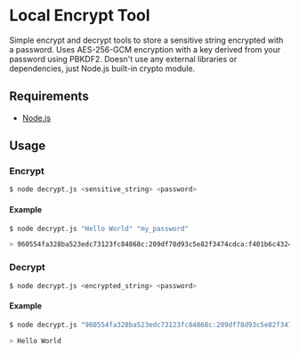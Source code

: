 # Local Encrypt Tool

Simple encrypt and decrypt tools to store a sensitive string encrypted with a password. Uses AES-256-GCM encryption with a key derived from your password using PBKDF2.
Doesn't use any external libraries or dependencies, just Node.js built-in crypto module.

## Requirements

- [Node.js](https://nodejs.org/en/)

## Usage

### Encrypt

```bash
$ node decrypt.js <sensitive_string> <password>
```

#### Example

```bash
$ node decrypt.js "Hello World" "my_password"

> 960554fa328ba523edc73123fc84868c:209df78d93c5e82f3474cdca:f401b6c43247d4a0806a6433e10de461:561748277a7e56ebea6ef2
```

### Decrypt

```bash
$ node decrypt.js <encrypted_string> <password>
```

#### Example

```bash
$ node decrypt.js "960554fa328ba523edc73123fc84868c:209df78d93c5e82f3474cdca:f401b6c43247d4a0806a6433e10de461:561748277a7e56ebea6ef2" "my_password"

> Hello World
```
